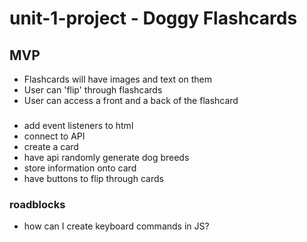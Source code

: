 # unit-1-project - Doggy Flashcards

## MVP
- Flashcards will have images and text on them
- User can 'flip' through flashcards
- User can access a front and a back of the flashcard

### 
- add event listeners to html
- connect to API
- create a card
- have api randomly generate dog breeds
- store information onto card
- have buttons to flip through cards

### roadblocks
- how can I create keyboard commands in JS?